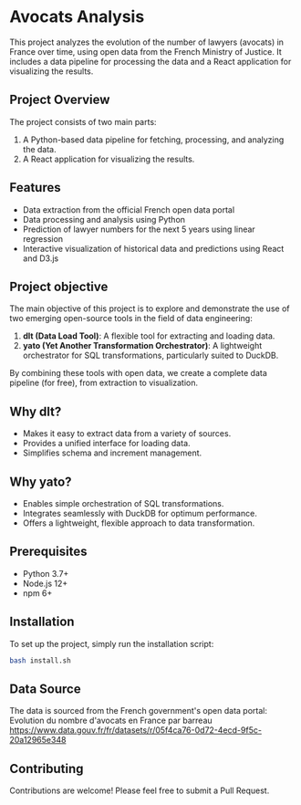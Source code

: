 # Avocats Analysis

This project analyzes the evolution of the number of lawyers (avocats) in France over time, using open data from the French Ministry of Justice. It includes a data pipeline for processing the data and a React application for visualizing the results.

## Project Overview

The project consists of two main parts:
1. A Python-based data pipeline for fetching, processing, and analyzing the data.
2. A React application for visualizing the results.

## Features

- Data extraction from the official French open data portal
- Data processing and analysis using Python
- Prediction of lawyer numbers for the next 5 years using linear regression
- Interactive visualization of historical data and predictions using React and D3.js

## Project objective

The main objective of this project is to explore and demonstrate the use of two emerging open-source tools in the field of data engineering:

1. **dlt (Data Load Tool)**: A flexible tool for extracting and loading data.
2. **yato (Yet Another Transformation Orchestrator)**: A lightweight orchestrator for SQL transformations, particularly suited to DuckDB.

By combining these tools with open data, we create a complete data pipeline (for free), from extraction to visualization.

## Why dlt?

- Makes it easy to extract data from a variety of sources.
- Provides a unified interface for loading data.
- Simplifies schema and increment management.

## Why yato?

- Enables simple orchestration of SQL transformations.
- Integrates seamlessly with DuckDB for optimum performance.
- Offers a lightweight, flexible approach to data transformation.

## Prerequisites

- Python 3.7+
- Node.js 12+
- npm 6+

## Installation

To set up the project, simply run the installation script:

```bash
bash install.sh
```

## Data Source
The data is sourced from the French government's open data portal:
Evolution du nombre d'avocats en France par barreau https://www.data.gouv.fr/fr/datasets/r/05f4ca76-0d72-4ecd-9f5c-20a12965e348

## Contributing
Contributions are welcome! Please feel free to submit a Pull Request.